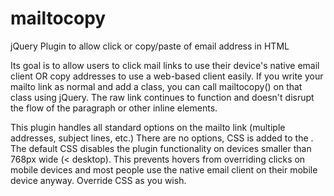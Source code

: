 mailtocopy
==========

jQuery Plugin to allow click or copy/paste of email address in HTML

Its goal is to allow users to click mail links to use their device's native email client OR copy addresses to use a web-based client easily. If you write your mailto link as normal and add a class, you can call mailtocopy() on that class using jQuery. The raw link continues to function and doesn't disrupt the flow of the paragraph or other inline elements.

This plugin handles all standard options on the mailto link (multiple addresses, subject lines, etc.) There are no options, CSS is added to the <head>. The default CSS disables the plugin functionality on devices smaller than 768px wide (< desktop). This prevents hovers from overriding clicks on mobile devices and most people use the native email client on their mobile device anyway. Override CSS as you wish.
